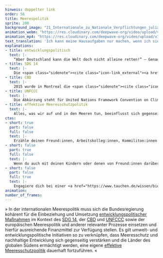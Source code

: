 ```yaml
---
hinweis: doppelter link
order: 56
title: Meerespolitik
sprite: 200
background_image: "21_Internationale_zu_Nationale_Verpflichtungen_julia-solonina-unsplash_fomsxj_bf5cbt.jpg#4cd4ff"
animation_webm: "https://res.cloudinary.com/deepwave-org/video/upload/v1722436500/mo56_ugmdtl.webm"
animation_mp4: "https://res.cloudinary.com/deepwave-org/video/upload/v1721821334/mo56_c4y1p4.mp4"
text_translation: 'Ich kann meine Hausaufgaben nur machen, wenn ich sie verstehe. Wenn ich gar nicht erst vorhabe, sie zu machen, dann tue ich so, als ob ich sie nicht verstehen würde. Abschreiben allerdings geht nicht, weil alle in der Klasse so denken.'
explanations:
- title: entwicklungspolitisch
  text: |-
    “Aber Deutschland kann die Welt doch nicht alleine retten!” – Genau. Zum Glück hat es aber im Laufe seiner Geschichte genug Reichtum als auch <span class="sidenote"><cite class="icon-link_external"><a href="https://ourworldindata.org/contributed-most-global-co2" target="_blank" rel="noopener">"Who has contributed most to global CO2 emissions?" / Our World in Data</a></cite><span>Bringschuld</span></span> angehäuft, die drittgrößte Volkswirtschaft der Erde zu werden, und hat damit sowohl die Mittel in der Hand als auch die Verantwortung, weniger privilegierte Verbündete dabei zu unterstützen, ihren Teil zur Rettung der Welt beizutragen. Das Ziel, die Länder des Globalen Südens in die Lage zu versetzen, zu Wohlstand zu gelangen, <span class="expander"><span class="trigger">ohne dabei auf dieselbe Weise wie wir den Planeten in Schutt und Asche zu legen,</span><span class="info">also zum Beispiel fossile Brennstoffe nur als notwendiges Übel und Phase betrachten zu können, die man möglichst schnell hinter sich bringt. Das erste Land der Welt, das die Einfuhr von Pkws mit Verbrennungsmotor verboten hat? <a href="https://www.tagesschau.de/wirtschaft/energie/verkehrswende-aethiopien-100.html" target="_blank">Äthiopien</a>.</span></span> muss daher in jeder Form internationaler Klima- und Meerespolitik mitgedacht werden.
- title: SDG 14
  text: |-
    Die <span class="sidenote"><cite class="icon-link_external"><a href="https://17ziele.de/" target="_blank" rel="noopener">17 Ziele / BMZ</a></cite><span>17 Ziele</span></span> für nachhaltige Entwicklung der UN <span class="expander"><span class="trigger">(SDGs)</span><span class="info">Sustainable Development Goals</span></span> sind politische Zielsetzungen, an denen sich weltweit die soziale, ökologische und wirtschaftliche Entwicklung messen lassen muss. Das SDG mit der Nummer 14 mit dem Titel Leben unter Wasser fordert, Ozeane, Meere und Meeresressourcen nachhaltig zu erhalten und zu nutzen. Der SDG-Bericht der UN, der jährlich die Fortschritte für die 17 Ziele / BMZ auswertet, bietet in seiner <span class="sidenote"><cite class="icon-link_external"><a href="https://unstats.un.org/sdgs/report/2024/The-Sustainable-Development-Goals-Report-2024.pdf" target="_blank" rel="noopener">Sustainable Development Goals Report 2024 / UN</a></cite><span>Fassung von 2024</span></span> keine besonders erbauliche Lektüre: In einer oftmals nicht von <span class="expander"><span class="trigger">allzu nachhaltigkeitsmotivierten Anführer:innen geführten</span><span class="info">nicht neu</span></span> und von <span class="expander"><span class="trigger">vielfachen Krisen geschüttelten Welt</span><span class="info">teilweise neu</span></span> sind nur 17% der Indikatoren über alle SDGs hinweg ausreichend erfüllt, um die für spätestens bis 2030 gesetzten Ziele zu erreichen, 18% stagnieren und weitere 17% sind sogar hinter die Ausgangswerte von 2015 zurückgefallen. Im Falle des SDG14 bedeutet das <span class="expander"><span class="trigger">konkret:</span><span class="info">im oben verlinkten Bericht auf Seite 45 nachzulesen</span></span> Versauerung der Meere, Nachhaltigkeit der Fischerei, Weitergabe von Know How und Wissen? Da standen wir vor der Erfindung der SDGs besser da. Immerhin: Was die Sicherung des Zugangs handwerklicher Kleinfischerei zu Meeresressourcen und Märkten angeht, sind wir, laut diesem Bericht jedenfalls, auf gutem Weg. Das ist ein (1) Unterziel. Von <span class="sidenote"><cite class="icon-link_external"><a href="https://www.bmz.de/resource/blob/84708/01b-sdg-14-unterziele.pdf" target="_blank" rel="noopener">SDG14 Unterziele / BMZ</a></cite><span>zehn</span></span>.
- title: CBD
  text: |-
    2015 wurde in Montreal die <span class="sidenote"><cite class="icon-link_external"><a href="https://www.international-climate-initiative.com/themen/cbd-cop/" target="_blank" rel="noopener">CBD COP 15 / IKI</a></cite><span>Convention on Biodiversity</span></span> <span class="expander"><span class="trigger">(CBD)</span><span class="info">das Übereinkommen über die biologische Vielfalt - eine globale Vereinbarung, die die Zerstörung der natürlichen Lebensräume aufhalten und umkehren will</span></span> beschlossen. Das eindrücklichste Ergebnis war vermutlich das vereinbarte Ziel, bis 2030 jeweils 30 Prozent der Meeres- und Landflächen der ganzen Welt unter Schutz zu stellen - Coole <span class="expander"><span class="trigger">sprechen</span><span class="info">und sprechen das Thirty by Thirty aus</span></span> von 30 x 30. Nun sind aber internationale rechtliche Rahmen das eine und ihre tatsächliche Umsetzung in wirksame Regulierungen das andere - und die vollumfängliche Umsetzung von 30 x 30, für die man auch weite Teile der <span class="expander"><span class="trigger">Hohen See</span><span class="info">also der zwei Drittel der Meere, die nicht zu einer Ausschließlichen Wirtschaftszone (AWZ), zum Küstenmeer, zu den Binnengewässern eines Staates oder zu den Archipelgewässern eines Archipelstaats gehören - was ganz offensichtlich ziemlich viel Fläche ist</span></span> unter Schutz würde stellen müssen, war erstmal nicht viel mehr als ein frommer Wunsch. Denn wie sollte man wirksame Gesetze schaffen und durchsetzen für riesige Gebiete, die in keine nationale Jurisdiktion fallen und damit quasi rechtsfreier Raum sind? Erst mit dem weltweiten <span class="expander"><span class="trigger">Hochseeabkommen,</span><span class="info">länger und offizieller: Agreement under the United Nations Convention on the Law of the Sea on the Conservation and Sustainable Use of Marine Biological Diversity of Areas beyond National Jurisdiction (BBNJ Agreement)</span></span> das nach 15 Jahren Verhandlungen <span class="expander"><span class="trigger">2023 in New York verabschiedet</span><span class="info"></span></span> wurde, hat 30 x 30 die rechtlichen Zähne bekommen, die es braucht, um sich von der Wunschvorstellung zur realen Möglichkeit durchzubeißen. Wie weit wir damit bisher sind, weiß in großer Detailtiefe der REMINDER an Anna, darauf in der NGO Gruppe hinzuweisen <span class="sidenote"><cite class="icon-link_external"><a href="https://30x30.skytruth.org/" target="_blank" rel="noopener">30x30 / SkyTruth</a></cite><span>30 x 30 Progress Tracker</span></span> von <span class="expander"><span class="trigger">SkyTruth.</span><span class="info">Spoiler: Es sind 7,9% der Meere, 17,2% der Landfläche - es fehlt also noch ein bisschen was.</span></span>
- title: UNFCCC
  text: |-
    Die Abkürzung steht für United Nations Framework Convention on Climate Change – also die Klimawandel-Rahmenkonvention der Vereinten Nationen. Dieses Abkommen ist, seitdem es 1992 in Rio beschlossen wurde, von <span class="sidenote"><cite class="icon-link_external"><a href="https://unfccc.int/process-and-meetings/the-convention/status-of-ratification-of-the-convention" target="_blank" rel="noopener">"Status of Ratification of th Convention" / UN Climate Change</a></cite><span>198</span></span> Vertragsparteien unterzeichnet worden. Das sind nach den meisten gängigen Definitionen so gut wie alle Länder der Welt, nach einigen Definitionen sogar <span class="expander"><span class="trigger">mehr Länder als es gibt</span><span class="info">offenbar ist die Frage, <a href="https://www.kdq.de/de/impulse/21-laender.html" target="_blank">wie viele</a> Länder auf der Welt existieren, gar nicht so leicht zu beantworten</span></span> – das ergibt einen Zustimmungswert von über 100%! Die <span class="sidenote"><cite class="icon-link_external"><a href="https://www.umweltbundesamt.de/themen/klima-energie/internationale-eu-klimapolitik/klimarahmenkonvention-der-vereinten-nationen-unfccc#entstehungsgeschichte" target="_blank" rel="noopener">"Klimarahmenkonvention der Vereinten Nationen (UNFCCC)" / UBA</a></cite><span>wichtigsten Ziele</span></span> des Abkommens: Eine Stabilisierung der Menge der Treibhausgase in der Atmosphäre auf einem Niveau, das eine gefährliche, menschengemachte Störung des Klimasystems verhindert, und zwar innerhalb eines Zeitrahmens, der den Ökosystemen eine natürliche Anpassung an die Veränderung des Klimas erlaubt. Dazu sollen alle Vertragsparteien beitragen, allerdings, wichtig: gemäß ihrer “gemeinsamen, aber <span class="expander"><span class="trigger">unterschiedlichen Verantwortung und Kapazitäten”.</span><span class="info">Ein absolut zentraler Punkt, weil er anerkennt, dass die reichen Länder unverhältnismäßig viel mehr <a href="https://ourworldindata.org/contributed-most-global-co2" target="_blank">s. (Daten bei Our World in Data</a>) zu der Bredouille, in der wir sind, beigetragen haben und weiter beitragen als die ärmeren, und dementsprechend mehr zur Lösung beitragen müssen und können.</span></span>
- title: effektive Meeresschutzpolitik
  text: |-
    Alles, was wir auf und in den Meeren tun, beeinflusst sich gegenseitig, <span class="expander"><span class="trigger">im Guten wie im Schlechten.</span><span class="info">Wie sinnvoll wäre zum Beispiel eine Raumplanung, in der Offshore-Windparks, Fischerei und Naturschutzgebiete von ganz unterschiedlichen Akteuren geplant und dabei nicht aufeinander abgestimmt werden? Null sinnvoll. Richtig.</span></span> Das hat die EU zum Glück auch bemerkt, und zwar schon vor einer ganzen Weile. Seit den frühen 2000er Jahren hat sie daher eine sogenannte <span class="sidenote"><cite class="icon-link_external"><a href="https://www.europarl.europa.eu/factsheets/de/sheet/121/integrierte-meerespolitik-der-europaischen-union" target="_blank" rel="noopener">"Integrierte Meerespolitik der Europäischen Union" / Europäisches Parlament</a></cite><span>integrierte Meerespolitik</span></span> vorangetrieben, die alle maritimen Politikbereiche bündelt, die bis dahin nicht miteinander verknüpft gewesen waren. Das ist natürlich grundsätzlich zu begrüßen. Aber der in diesem Zusammenhang häufig genannte Begriff der “Ganzheitlichkeit” geht vielleicht doch ein bisschen am Kern der Sache vorbei – denn was man sich von diesem koordinierten Ansatz im Umgang mit Ozeanen, Meeren und Küsten verspricht, sind auch im ganz offiziellen Wording: Höhere wirtschaftliche Erträge aus den Meeren bei geringeren negativen Auswirkungen auf die Ökosysteme. In dieser Reihenfolge.
ctas:
- short: true
  part: false
  full: false
  text: |-
    Erzähle deinen Freund:innen, Arbeitskolleg:innen, Kommiliton:innen und den Interessierten in deiner Famile von diesem Tool hier.
- short: false
  part: true
  full: false
  text: |-
    Wenn du auch mit deinen Kindern oder denen von Freund:innen darüber sprechen möchtest, wie wichtig Meerespolitik für den Meeresschutz ist, dann spiel dieses <a href="https://play.google.com/store/apps/details?id=com.DEEPWAVE.Meeresfibel&pli=1" target="_blank">Spiel</a> mit ihnen.
- short: false
  part: false
  full: true
  text: |-
    Engagiere dich bei einer <a href="https://www.tauchen.de/wissen/biologie/meeresschutzorganisationen-im-ueberblick/" target="_blank">NGO</a> oder in einer Partei, die sich für den Schutz der Meere im Globalen Süden stark macht.
animation:
number_of_frames:
---
```

» In der internationalen Meerespolitik muss sich die Bundesregierung kohärent für die Einbeziehung und Umsetzung [entwicklungspolitischer Maßnahmen](# "entwicklungspolitisch") im Kontext des [SDG 14](# "SDG 14"), der [CBD](# "CBD") und [UNFCCC](# "UNFCCC") sowie der europäischen Meerespolitik und anderer relevanter Prozesse einsetzen und hierfür ausreichende Finanzmittel zur Verfügung stellen. Es gilt umwelt- und entwicklungspolitische Initiativen so zu verknüpfen, dass Meeresschutz und nachhaltige Entwicklung sich gegenseitig verstärken und die Länder des globalen Südens ermächtigt werden, eine eigene [effektive Meeresschutzpolitik](# "effektive Meeresschutzpolitik") dauerhaft fortzuführen. «